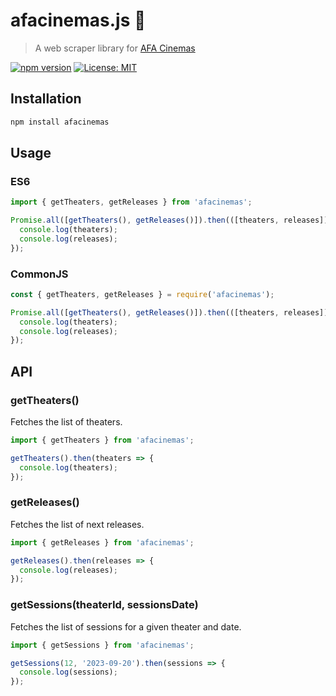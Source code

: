 # afacinemas.js 🎥

> A web scraper library for [AFA Cinemas](http://www.afacinemas.com.br/)

[![npm version](https://badge.fury.io/js/afacinemas.svg)](https://badge.fury.io/js/afacinemas)
[![License: MIT](https://img.shields.io/badge/License-MIT-yellow.svg)](https://opensource.org/licenses/MIT)

## Installation

```bash
npm install afacinemas
```

## Usage

### ES6

```javascript
import { getTheaters, getReleases } from 'afacinemas';

Promise.all([getTheaters(), getReleases()]).then(([theaters, releases]) => {
  console.log(theaters);
  console.log(releases);
});
```

### CommonJS

```javascript
const { getTheaters, getReleases } = require('afacinemas');

Promise.all([getTheaters(), getReleases()]).then(([theaters, releases]) => {
  console.log(theaters);
  console.log(releases);
});
```

## API

### getTheaters()

Fetches the list of theaters.

```javascript
import { getTheaters } from 'afacinemas';

getTheaters().then(theaters => {
  console.log(theaters);
});
```

### getReleases()

Fetches the list of next releases.

```javascript
import { getReleases } from 'afacinemas';

getReleases().then(releases => {
  console.log(releases);
});
```

### getSessions(theaterId, sessionsDate)

Fetches the list of sessions for a given theater and date.

```javascript
import { getSessions } from 'afacinemas';

getSessions(12, '2023-09-20').then(sessions => {
  console.log(sessions);
});
```
